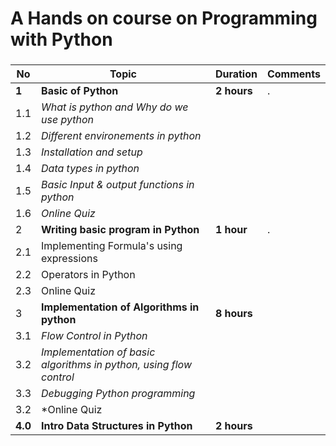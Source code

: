 #  A Hands on course on Programming with Python
### 

|**No** | **Topic**         |**Duration** | **Comments**|
|------ | ----------------- |-------------|-------------|
|   **1**   | **Basic of Python** |  **2 hours**    |      .      |
|   1.1 | *What is python and Why do we use python* |             |             |
|   1.2 | *Different environements in python* |             |             |
|   1.3 | *Installation and setup* |             |             |
|   1.4 | *Data types in python* |             |             |
|   1.5 | *Basic Input & output functions in python* |             |             |
|   1.6 | *Online Quiz* |             |             |
|   2   | **Writing basic program in Python**  |  **1 hour**    |      .      |
|   2.1 | Implementing Formula's using expressions |             |             |
|   2.2 | Operators in Python |             |             |
|   2.3 | Online Quiz |             |             |
|   3   | **Implementation of Algorithms in python** |**8 hours** |             |
|   3.1 | *Flow Control in Python* |             |             |
|   3.2 | *Implementation of basic algorithms in python, using flow control* |             |             |
|   3.3 | *Debugging Python programming* |             |             |
|   3.2 | *Online Quiz |             |  
|  **4.0** |**Intro Data Structures in Python** | **2 hours** | |

